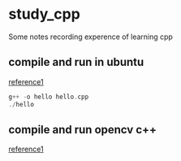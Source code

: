 # study_cpp
Some notes recording experence of learning cpp  
## compile and run in ubuntu
[reference1](https://blog.csdn.net/liuzubing/article/details/78303167)  
```c++
g++ -o hello hello.cpp
./hello
```
## compile and run opencv c++
[reference1](https://www.cnblogs.com/dyufei/p/8205077.html)  
